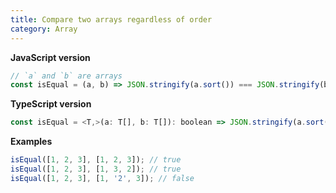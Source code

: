 ```yaml
---
title: Compare two arrays regardless of order
category: Array
---
```


**JavaScript version**

```js
// `a` and `b` are arrays
const isEqual = (a, b) => JSON.stringify(a.sort()) === JSON.stringify(b.sort());
```

**TypeScript version**

```js
const isEqual = <T,>(a: T[], b: T[]): boolean => JSON.stringify(a.sort()) === JSON.stringify(b.sort());
```

**Examples**

```js
isEqual([1, 2, 3], [1, 2, 3]); // true
isEqual([1, 2, 3], [1, 3, 2]); // true
isEqual([1, 2, 3], [1, '2', 3]); // false
```
